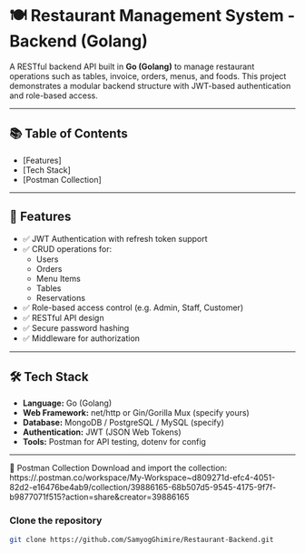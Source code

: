 # 🍽️ Restaurant Management System - Backend (Golang)

A RESTful backend API built in **Go (Golang)** to manage restaurant operations such as tables, invoice, orders, menus, and foods. This project demonstrates a modular backend structure with JWT-based authentication and role-based access.

---

## 📚 Table of Contents

- [Features]
- [Tech Stack]
- [Postman Collection]
---

## 🚀 Features

- ✅ JWT Authentication with refresh token support
- ✅ CRUD operations for:
  - Users
  - Orders
  - Menu Items
  - Tables
  - Reservations
- ✅ Role-based access control (e.g. Admin, Staff, Customer)
- ✅ RESTful API design
- ✅ Secure password hashing
- ✅ Middleware for authorization

---

## 🛠️ Tech Stack

- **Language:** Go (Golang)
- **Web Framework:** net/http or Gin/Gorilla Mux (specify yours)
- **Database:** MongoDB / PostgreSQL / MySQL (specify)
- **Authentication:** JWT (JSON Web Tokens)
- **Tools:** Postman for API testing, dotenv for config

---

🔁 Postman Collection
Download and import the collection:
https://.postman.co/workspace/My-Workspace~d809271d-efc4-4051-82d2-e16476be4ab9/collection/39886165-68b507d5-9545-4175-9f7f-b9877071f515?action=share&creator=39886165

### Clone the repository

```bash
git clone https://github.com/SamyogGhimire/Restaurant-Backend.git



